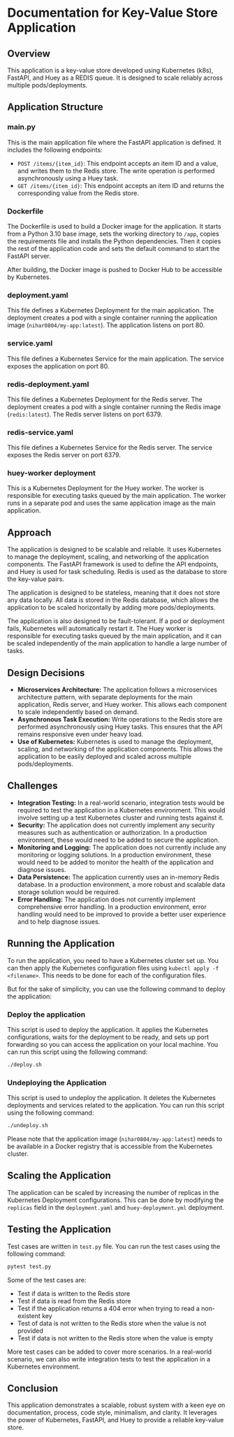 # Documentation for Key-Value Store Application

## Overview
This application is a key-value store developed using Kubernetes (k8s), FastAPI, and Huey as a REDIS queue. It is designed to scale reliably across multiple pods/deployments.

## Application Structure

### main.py
This is the main application file where the FastAPI application is defined. It includes the following endpoints:

- `POST /items/{item_id}`: This endpoint accepts an item ID and a value, and writes them to the Redis store. The write operation is performed asynchronously using a Huey task.
- `GET /items/{item_id}`: This endpoint accepts an item ID and returns the corresponding value from the Redis store.

### Dockerfile
The Dockerfile is used to build a Docker image for the application. It starts from a Python 3.10 base image, sets the working directory to `/app`, copies the requirements file and installs the Python dependencies. Then it copies the rest of the application code and sets the default command to start the FastAPI server.

After building, the Docker image is pushed to Docker Hub to be accessible by Kubernetes.

### deployment.yaml
This file defines a Kubernetes Deployment for the main application. The deployment creates a pod with a single container running the application image (`nihar0804/my-app:latest`). The application listens on port 80.

### service.yaml
This file defines a Kubernetes Service for the main application. The service exposes the application on port 80.

### redis-deployment.yaml
This file defines a Kubernetes Deployment for the Redis server. The deployment creates a pod with a single container running the Redis image (`redis:latest`). The Redis server listens on port 6379.

### redis-service.yaml
This file defines a Kubernetes Service for the Redis server. The service exposes the Redis server on port 6379.

### huey-worker deployment
This is a Kubernetes Deployment for the Huey worker. The worker is responsible for executing tasks queued by the main application. The worker runs in a separate pod and uses the same application image as the main application.

## Approach
The application is designed to be scalable and reliable. It uses Kubernetes to manage the deployment, scaling, and networking of the application components. The FastAPI framework is used to define the API endpoints, and Huey is used for task scheduling. Redis is used as the database to store the key-value pairs.

The application is designed to be stateless, meaning that it does not store any data locally. All data is stored in the Redis database, which allows the application to be scaled horizontally by adding more pods/deployments.

The application is also designed to be fault-tolerant. If a pod or deployment fails, Kubernetes will automatically restart it. The Huey worker is responsible for executing tasks queued by the main application, and it can be scaled independently of the main application to handle a large number of tasks.

## Design Decisions
- **Microservices Architecture:** The application follows a microservices architecture pattern, with separate deployments for the main application, Redis server, and Huey worker. This allows each component to scale independently based on demand.
- **Asynchronous Task Execution:** Write operations to the Redis store are performed asynchronously using Huey tasks. This ensures that the API remains responsive even under heavy load.
- **Use of Kubernetes:** Kubernetes is used to manage the deployment, scaling, and networking of the application components. This allows the application to be easily deployed and scaled across multiple pods/deployments.

## Challenges
- **Integration Testing:** In a real-world scenario, integration tests would be required to test the application in a Kubernetes environment. This would involve setting up a test Kubernetes cluster and running tests against it.
- **Security:** The application does not currently implement any security measures such as authentication or authorization. In a production environment, these would need to be added to secure the application.
- **Monitoring and Logging:** The application does not currently include any monitoring or logging solutions. In a production environment, these would need to be added to monitor the health of the application and diagnose issues.
- **Data Persistence:** The application currently uses an in-memory Redis database. In a production environment, a more robust and scalable data storage solution would be required.
- **Error Handling:** The application does not currently implement comprehensive error handling. In a production environment, error handling would need to be improved to provide a better user experience and to help diagnose issues.

## Running the Application
To run the application, you need to have a Kubernetes cluster set up. You can then apply the Kubernetes configuration files using `kubectl apply -f <filename>`. This needs to be done for each of the configuration files.

But for the sake of simplicity, you can use the following command to deploy the application:

### Deploy the application
 This script is used to deploy the application. It applies the Kubernetes configurations, waits for the deployment to be ready, and sets up port forwarding so you can access the application on your local machine. You can run this script using the following command:
```bash
./deploy.sh
```

### Undeploying the Application
This script is used to undeploy the application. It deletes the Kubernetes deployments and services related to the application. You can run this script using the following command:
```bash
./undeploy.sh
```

Please note that the application image (`nihar0804/my-app:latest`) needs to be available in a Docker registry that is accessible from the Kubernetes cluster.

## Scaling the Application
The application can be scaled by increasing the number of replicas in the Kubernetes Deployment configurations. This can be done by modifying the `replicas` field in the `deployment.yaml` and `huey-deployment.yml` deployment.

## Testing the Application
Test cases are written in `test.py` file. You can run the test cases using the following command:
```bash
pytest test.py
```
Some of the test cases are:
- Test if data is written to the Redis store
- Test if data is read from the Redis store
- Test if the application returns a 404 error when trying to read a non-existent key
- Test of data is not written to the Redis store when the value is not provided
- Test if data is not written to the Redis store when the value is empty

More test cases can be added to cover more scenarios. In a real-world scenario, we can also write integration tests to test the application in a Kubernetes environment.  

## Conclusion
This application demonstrates a scalable, robust system with a keen eye on documentation, process, code style, minimalism, and clarity. It leverages the power of Kubernetes, FastAPI, and Huey to provide a reliable key-value store.
